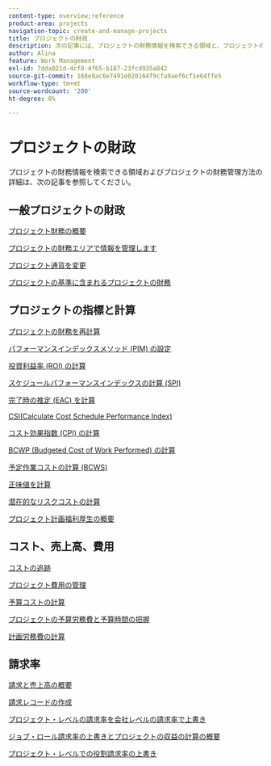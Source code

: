 ```yaml
---
content-type: overview;reference
product-area: projects
navigation-topic: create-and-manage-projects
title: プロジェクトの財政
description: 次の記事には、プロジェクトの財務情報を検索できる領域と、プロジェクトの財務管理方法に関する情報が含まれています。
author: Alina
feature: Work Management
exl-id: 7dda021d-4cf8-4f65-b187-23fcd935a842
source-git-commit: 168e8ac6e7491e020164f9cfa9aef6cf1e64ffe5
workflow-type: tm+mt
source-wordcount: '200'
ht-degree: 0%

---
```


# プロジェクトの財政

プロジェクトの財務情報を検索できる領域およびプロジェクトの財務管理方法の詳細は、次の記事を参照してください。

## 一般プロジェクトの財政

[プロジェクト財務の概要](../../../manage-work/projects/project-finances/project-finances-overview-1.md)

[プロジェクトの財務エリアで情報を管理します](../../../manage-work/projects/project-finances/manage-project-finance-area.md)

[プロジェクト通貨を変更](../../../manage-work/projects/project-finances/change-project-currency.md)

[プロジェクトの基準に含まれるプロジェクトの財務](../../../manage-work/projects/project-finances/project-finances-included-in-project-baselines.md)

## プロジェクトの指標と計算

[プロジェクトの財務を再計算](../../../manage-work/projects/project-finances/recalculate-project-finances.md)

[パフォーマンスインデックスメソッド (PIM) の設定](../../../manage-work/projects/project-finances/set-pim.md)

[投資利益率 (ROI) の計算](../../../manage-work/projects/project-finances/calculate-roi.md)

[スケジュールパフォーマンスインデックスの計算 (SPI)](../../../manage-work/projects/project-finances/calculate-spi.md)

[完了時の推定 (EAC) を計算](../../../manage-work/projects/project-finances/calculate-eac.md)

[CSI(Calculate Cost Schedule Performance Index)](../../../manage-work/projects/project-finances/calculate-csi.md)

[コスト効果指数 (CPI) の計算](../../../manage-work/projects/project-finances/calculate-cpi.md)

[BCWP (Budgeted Cost of Work Performed) の計算](../../../manage-work/projects/project-finances/calculate-bcwp.md)

[予定作業コストの計算 (BCWS)](../../../manage-work/projects/project-finances/calculate-bcws.md)

[正味値を計算](../../../manage-work/projects/project-finances/calculate-net-value.md)

[潜在的なリスクコストの計算](../../../manage-work/projects/project-finances/potential-risk-cost.md)

[プロジェクト計画福利厚生の概要](../../../manage-work/projects/project-finances/project-planned-benefit.md)

## コスト、売上高、費用

[コストの追跡](../../../manage-work/projects/project-finances/track-costs.md)

[プロジェクト費用の管理](../../../manage-work/projects/project-finances/manage-project-expenses.md)

[予算コストの計算](../../../manage-work/projects/project-finances/budgeted-cost.md)

[プロジェクトの予算労務費と予算時間の把握](../../../manage-work/projects/project-finances/budgeted-labor-cost.md)

[計画労務費の計算](../../../manage-work/projects/project-finances/planned-labor-cost.md)

<!--
<p data-mc-conditions="QuicksilverOrClassic.Quicksilver,QuicksilverOrClassic.Draft mode"><a href="../../../manage-work/projects/project-finances/export-billing-record-details.md" class="MCXref xref" xrefformat="{para}">Export billing record details as a PDF file</a> </p>
-->

<!--
<p data-mc-conditions="QuicksilverOrClassic.Draft mode"><a href="../../../manage-work/projects/project-finances/how-workfront-calculates-finances.md" class="MCXref xref" xrefformat="{para}">How Adobe Workfront calculates finances </a> </p>
-->

## 請求率

[請求と売上高の概要](../../../manage-work/projects/project-finances/billing-and-revenue-overview.md)

[請求レコードの作成](../../../manage-work/projects/project-finances/create-billing-records.md)

[プロジェクト・レベルの請求率を会社レベルの請求率で上書き](../../../manage-work/projects/project-finances/override-project-level-with-company-level-billing-rates.md)

[ジョブ・ロール請求率の上書きとプロジェクトの収益の計算の概要](../../../manage-work/projects/project-finances/override-role-billing-rates-and-calculate-project-revenue.md)

[プロジェクト・レベルでの役割請求率の上書き](../../../manage-work/projects/project-finances/override-job-role-billing-rates-at-the-project-level.md)
